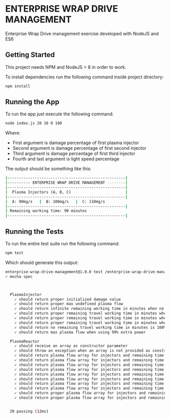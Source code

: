 # **ENTERPRISE WRAP DRIVE MANAGEMENT**

Enterprise Wrap Drive management exercise developed with NodeJS and ES6

## **Getting Started**

This project needs NPM and NodeJS > 8 in order to work.

To install dependencies run the following command inside project directory:

``` sh
npm install
```

## **Running the App**

To run the app just execute the following command:

``` sh
node index.js 20 10 0 100
```

Where:

* First argument is damage percentage of first plasma injector
* Second argument is damage percentage of first second injector
* Third argument is damage percentage of first third injector
* Fourth and last argument is light speed percentage

The output should be something like this:

``` sh
|----------------------------------------------------|
|---------- ENTERPRISE WRAP DRIVE MANAGEMENT --------|
|----------------------------------------------------|
|  Plasma Injectors (A, B, C)                        |
|----------------------------------------------------|
|  A: 90mg/s   |  B: 100mg/s   |  C: 110mg/s
|----------------------------------------------------|
| Remaining working time: 90 minutes
|----------------------------------------------------|
```

## **Running the Tests**

To run the entire test suite run the following command:

``` sh
npm test
```

Which should generate this output:

``` sh
enterprise-wrap-drive-management@1.0.0 test /enterprise-wrap-drive-management
> mocha spec



  PlasmaInjector
    ✓ should return proper initialized damage value
    ✓ should return proper max undefined plasma flow
    ✓ should return infinite remaining working time in minutes when no extra plasma flow is provided
    ✓ should return proper remaining travel working time in minutes when extra plasma flow is provided
    ✓ should return proper remaining travel working time in minutes when extra plasma flow is provided and has some damage
    ✓ should return proper remaining travel working time in minutes when extra plasma flow is provided and it is almost totally damaged
    ✓ should return no remaining travel working time in minutes is 100% damaged
    ✓ should return max plasma flow when using 99% extra power

  PlasmaReactor
    ✓ should receive an array as constructor parameter
    ✓ should throw an exception when an array is not provided as constructor parameter
    ✓ should return plasma flow array for injectors and remaining time for case #1
    ✓ should return plasma flow array for injectors and remaining time for case #2
    ✓ should return plasma flow array for injectors and remaining time for case #3
    ✓ should return plasma flow array for injectors and remaining time for case #4
    ✓ should return plasma flow array for injectors and remaining time for case #5
    ✓ should return plasma flow array for injectors and remaining time for case #6
    ✓ should return plasma flow array for injectors and remaining time for case #7
    ✓ should return plasma flow array for injectors and remaining time for case #8
    ✓ should return proper plasma flow array for injectors and remaining time when injectors are working at half of power
    ✓ should return proper plasma flow array for injectors and remaining time when when not enough power


  20 passing (12ms)
```